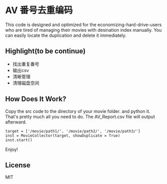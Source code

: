 AV 番号去重编码
=========================

This code is designed and optimized for the economizing-hard-drive-users
who are tired of managing their movies with desination index manually. You can easily locate the duplication and delete it immediately.

## Highlight(to be continue)

- 找出重复番号
- 输出csv
- 清晰管理
- 清理磁盘空间

## How Does It Work?

Copy the src code to the directory of your movie folder. and python it. That's pretty much all you need to do.
The AV_Report.csv file will output afterward.
```
target = ['/movie/path1/', '/movie/path2/', '/movie/path3/']
inst = MovieCollector(target, showDuplicate = True)
inst.start()
```

Enjoy!

## License

MIT